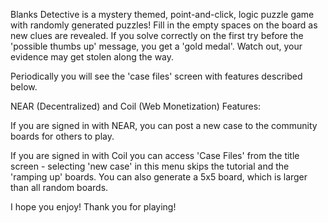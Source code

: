 Blanks Detective is a mystery themed, point-and-click, logic puzzle game with randomly generated puzzles! Fill in the empty spaces on the board as new clues are revealed. If you solve correctly on the first try before the 'possible thumbs up' message, you get a 'gold medal'.  Watch out, your evidence may get stolen along the way.

Periodically you will see the 'case files' screen with features described below.

NEAR (Decentralized) and Coil (Web Monetization) Features:

If you are signed in with NEAR, you can post a new case to the community boards for others to play.

If you are signed in with Coil you can access 'Case Files' from the title screen - selecting 'new case' in this menu skips the tutorial and the 'ramping up' boards. You can also generate a 5x5 board, which is larger than all random boards.


I hope you enjoy!
Thank you for playing!